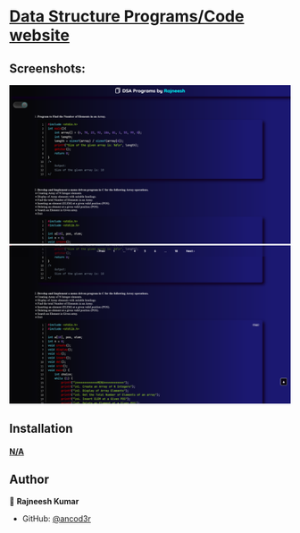 # [Data Structure Programs/Code website](http://mydswebsite.s3-website.ap-south-1.amazonaws.com/)

## Screenshots:

<!-- <p float="center">
    <img src="https://github.com/ancod3r/TodoList/blob/master/support/Home.png" width="800">
    <img src="https://github.com/ancod3r/TodoList/blob/master/support/Added-todos.png" width="800">
    <img src="https://github.com/ancod3r/TodoList/blob/master/support/Operations-in-todos.png" width="800">
</p> -->
![Home](https://github.com/ancod3r/ds/blob/master/assets/img/Home.png?raw=true)
![Home1](https://github.com/ancod3r/ds/blob/master/assets/img/Home1.png?raw=true)
<!-- ![To-do list Home](./support/Home.png?raw=true "Homepage") -->
<!-- ![To-do list Added-todos](./support/Added-todos.png?raw=true "Added Todos") -->
<!-- ![To-do list Operations-in-todos](./support/Operations-in-todos.png?raw=true "Operations in Todos") -->

## Installation
#### [N/A](http://mydswebsite.s3-website.ap-south-1.amazonaws.com/)

## Author

👤 **Rajneesh Kumar**

* GitHub: [@ancod3r](https://github.com/ancod3r)